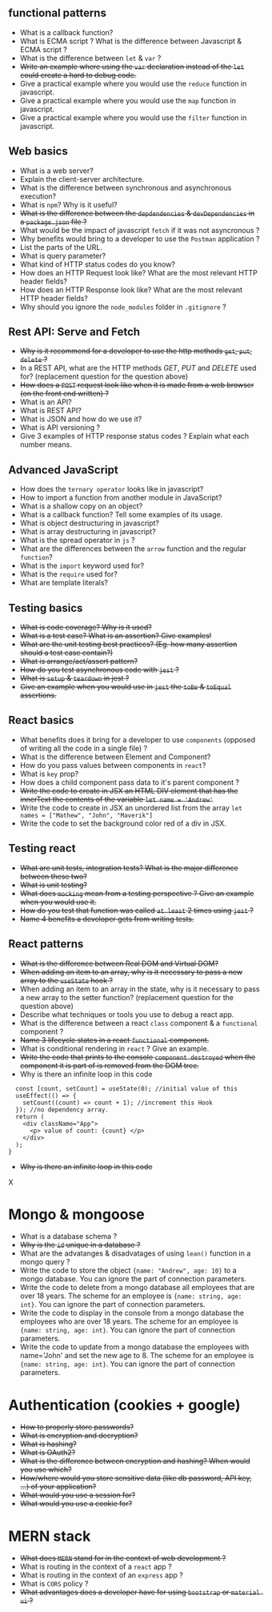 ## functional patterns

- What is a callback function?
- What is ECMA script ? What is the difference between Javascript & ECMA script ?
- What is the difference between `let` & `var` ?
- ~~Write an example where using the `var` declaration instead of the `let` could create a hard to debug code.~~
- Give a practical example where you would use the `reduce` function in javascript.
- Give a practical example where you would use the `map` function in javascript.
- Give a practical example where you would use the `filter` function in javascript.

## Web basics

- What is a web server?
- Explain the client-server architecture.
- What is the difference between synchronous and asynchronous execution?
- What is `npm`? Why is it useful?
- ~~What is the difference between the `depdendencies` & `devDependencies` in a `package.json` file ?~~
- What would be the impact of javascript `fetch` if it was not asyncronous ?
- Why benefits would bring to a developer to use the `Postman` application ?
- List the parts of the URL.
- What is query parameter?
- What kind of HTTP status codes do you know?
- How does an HTTP Request look like? What are the most relevant HTTP header fields?
- How does an HTTP Response look like? What are the most relevant HTTP header fields?
- Why should you ignore the `node_modules` folder in `.gitignore` ?

## Rest API: Serve and Fetch

- ~~Why is it recommend for a developer to use the http methods `get`, `put`, `delete` ?~~
- In a REST API, what are the HTTP methods _GET_, _PUT_ and _DELETE_ used for? (replacement question for the question above)
- ~~How does a `POST` request look like when it is made from a web browser (on the front end written) ?~~
- What is an API?
- What is REST API?
- What is JSON and how do we use it?
- What is API versioning ?
- Give 3 examples of HTTP response status codes ? Explain what each number means.

## Advanced JavaScript

- How does the `ternary operator` looks like in javascript?
- How to import a function from another module in JavaScript?
- What is a shallow copy on an object?
- What is a callback function? Tell some examples of its usage.
- What is object destructuring in javascript?
- What is array destructuring in javascript?
- What is the spread operator in `js` ?
- What are the differences between the `arrow` function and the regular `function`?
- What is the `import` keyword used for?
- What is the `require` used for?
- What are template literals?

## Testing basics

- ~~What is code coverage? Why is it used?~~
- ~~What is a test case? What is an assertion? Give examples!~~
- ~~What are the unit testing best practices? (Eg. how many assertion should a test case contain?)~~
- ~~What is arrange/act/assert pattern?~~
- ~~How do you test asynchronous code with `jest` ?~~
- ~~What is `setup` & `teardown` in jest ?~~
- ~~Give an example when you would use in `jest` the `toBe` & `toEqual` assertions.~~

## React basics

- What benefits does it bring for a developer to use `components` (opposed of writing all the code in a single file) ?
- What is the difference between Element and Component?
- How do you pass values between components in `react`?
- What is `key` prop?
- How does a child component pass data to it's parent component ?
- ~~Write the code to create in JSX an HTML DIV element that has the innerText the contents of the variable `let name = 'Andrew'`~~
- Write the code to create in JSX an unordered list from the array `let names = ["Mathew", "John", "Maverik"]`
- Write the code to set the background color red of a div in JSX.

## Testing react

- ~~What are unit tests, integration tests? What is the major difference between these two?~~
- ~~What is unit testing?~~
- ~~What does `mocking` mean from a testing perspective ? Give an example when you would use it.~~
- ~~How do you test that function was called `at least` 2 times using `jest` ?~~
- ~~Name 4 benefits a developer gets from writing tests.~~

## React patterns

- ~~What is the difference between Real DOM and Virtual DOM?~~
- ~~When adding an item to an array, why is it necessary to pass a new array to the `useState` hook ?~~
- When adding an item to an array in the state, why is it necessary to pass a new array to the setter function? (replacement question for the question above)
- Describe what techniques or tools you use to debug a react app.
- What is the difference between a react `class` component & a `functional` component ?
- ~~Name 3 lifecycle states in a react `functional` component.~~
- What is conditional rendering in `react` ? Give an example.
- ~~Write the code that prints to the console `component destroyed` when the component it is part of is removed from the DOM tree.~~
- Why is there an infinite loop in this code

```function App() {
  const [count, setCount] = useState(0); //initial value of this
  useEffect(() => {
    setCount((count) => count + 1); //increment this Hook
  }); //no dependency array.
  return (
    <div className="App">
      <p> value of count: {count} </p>
    </div>
  );
}
```

- ~~Why is there an infinite loop in this code~~

X

# Mongo & mongoose

- What is a database schema ?
- ~~Why is the `id` unique in a database ?~~
- What are the advatanges & disadvatages of using `lean()` function in a mongo query ?
- Write the code to store the object `{name: "Andrew", age: 10}` to a mongo database. You can ignore the part of connection parameters.
- Write the code to delete from a mongo database all employees that are over 18 years. The scheme for an employee is `{name: string, age: int}`. You can ignore the part of connection parameters.
- Write the code to display in the console from a mongo database the employees who are over 18 years. The scheme for an employee is `{name: string, age: int}`. You can ignore the part of connection parameters.
- Write the code to update from a mongo database the employees with name='John' and set the new age to 8. The scheme for an employee is `{name: string, age: int}`. You can ignore the part of connection parameters.

# Authentication (cookies + google)

- ~~How to properly store passwords?~~
- ~~What is encryption and decryption?~~
- ~~What is hashing?~~
- ~~What is OAuth2?~~
- ~~What is the difference between encryption and hashing? When would you use which?~~
- ~~How/where would you store sensitive data (like db password, API key, ...) of your application?~~
- ~~What would you use a session for?~~
- ~~What would you use a cookie for?~~

# MERN stack

- ~~What does `MERN` stand for in the context of web development ?~~
- What is routing in the context of a `react` app ?
- What is routing in the context of an `express` app ?
- What is `CORS` policy ?
- ~~What advantages does a developer have for using `bootstrap` or `material ui` ?~~
